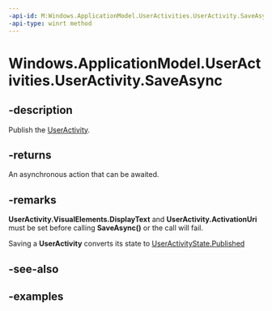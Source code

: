 ```yaml
---
-api-id: M:Windows.ApplicationModel.UserActivities.UserActivity.SaveAsync
-api-type: winrt method
---
```


<!-- Method syntax.
public IAsyncAction UserActivity.SaveAsync()
-->

# Windows.ApplicationModel.UserActivities.UserActivity.SaveAsync


## -description

Publish the [UserActivity](useractivity.md).

## -returns

An asynchronous action that can be awaited.

## -remarks

**UserActivity.VisualElements.DisplayText** and **UserActivity.ActivationUri** must be set before calling **SaveAsync()** or the call will fail.

Saving a **UserActivity** converts its state to [UserActivityState.Published](useractivity_state.md)

## -see-also

## -examples

